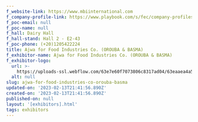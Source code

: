 ```yaml
---
f_website-link: https://www.mbiinternational.com
f_company-profile-link: https://www.playbook.com/s/fec/company-profiles
f_poc-email: null
f_poc-name: null
f_hall: Dairy Hall
f_hall-stand: Hall 2 - E2-43
f_poc-phone: (+20)1205422224
title: Ajwa for Food Industries Co. (OROUBA & BASMA)
f_exhibitor-name: Ajwa for Food Industries Co. (OROUBA & BASMA)
f_exhibitor-logo:
  url: >-
    https://uploads-ssl.webflow.com/63e7e60f7073806c8317ad04/63eaaea4a57a2c4071c6478b_MzcyYg.jpeg
  alt: null
slug: ajwa-for-food-industries-co-orouba-basma
updated-on: '2023-02-13T21:41:56.890Z'
created-on: '2023-02-13T21:41:56.890Z'
published-on: null
layout: '[exhibitors].html'
tags: exhibitors
---
```



